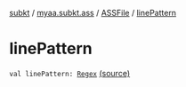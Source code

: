 [subkt](../../index.md) / [myaa.subkt.ass](../index.md) / [ASSFile](index.md) / [linePattern](./line-pattern.md)

# linePattern

`val linePattern: `[`Regex`](https://kotlinlang.org/api/latest/jvm/stdlib/kotlin.text/-regex/index.html) [(source)](https://github.com/Myaamori/SubKt/blob/0.1.9/src/main/kotlin/myaa/subkt/ass/parser.kt#L85)